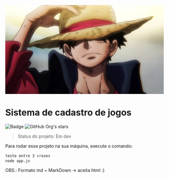 ![imagem do luffy badass de one piece](https://github.com/MarceloMBruneri/sistema-de-cadastro/blob/main/luffy.png)
<h1>Sistema de cadastro de jogos</h1>

![Badge](https://img.shields.io/github/downloads/marcelombruneri/sistema-de-cadastro/total) ![GitHub Org's stars](https://img.shields.io/github/stars/marcelombruneri?style=social)

> Status do projeto: Em dev

Para rodar esse projeto na sua máquina, execute o comando:

```
teste entre 3 crases
node app.js
```

OBS.: Formato md = MarkDown -> aceita html
:)

